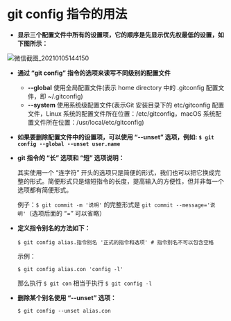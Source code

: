 # git config 指令的用法

- **显示三个配置文件中所有的设置项，它的顺序是先显示优先权最低的设置，如下图所示：**

![微信截图_20210105144150](https://user-images.githubusercontent.com/27407218/103615701-fa073680-4f65-11eb-8ea4-b04d40719b93.png)

- **通过 “git config” 指令的选项来读写不同级别的配置文件**
  - **--global** 使用全局配置文件(表示 home directory 中的 .gitconfig 配置文件，即 ~/.gitconfig)
  - **--system** 使用系统级配置文件(表示Git 安装目录下的 etc/gitconfig 配置文件，Linux 系统的配置文件所在位置：/etc/gitconfig，macOS 系统配置文件所在位置：/usr/local/etc/gitconfig)

- **如果要删除配置文件中的设置项，可以使用 “--unset” 选项，例如: `$ git config --global --unset user.name`** 

- **git 指令的 “长” 选项和 “短” 选项说明：**

  其实使用一个 “连字符” 开头的选项只是简便的形式，我们也可以把它换成完整的形式。简便形式只是缩短指令的长度，提高输入的方便性，但并非每一个选项都有简便形式。
  
  例子：`$ git commit -m '说明'` 的完整形式是 `git commit --message='说明'`（选项后面的 “=” 可以省略）
  
- **定义指令别名的方法如下：**
   ```
   $ git config alias.指令别名 '正式的指令和选项' # 指令别名不可以包含空格
    ```
   示例：
   ```
   $ git config alias.con 'config -l'
   ```
  那么执行 `$ git con` 相当于执行 `$ git config -l`

- **删除某个别名使用 “--unset” 选项：**
  ```
  $ git config --unset alias.con
  ```
  
